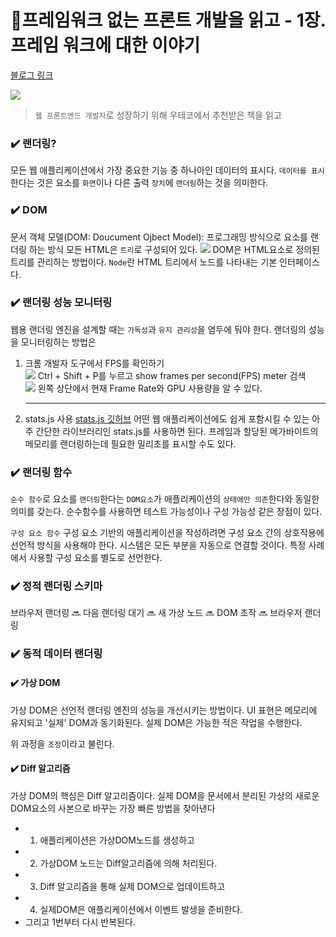 # 📖프레임워크 없는 프론트 개발을 읽고 - 1장. 프레임 워크에 대한 이야기

[블로그 링크](https://velog.io/@mj9457/%ED%94%84%EB%A0%88%EC%9E%84%EC%9B%8C%ED%81%AC-%EC%97%86%EB%8A%94-%ED%94%84%EB%A1%A0%ED%8A%B8-%EA%B0%9C%EB%B0%9C%EC%9D%84-%EC%9D%BD%EA%B3%A0-1%EC%9E%A5.-%ED%94%84%EB%A0%88%EC%9E%84-%EC%9B%8C%ED%81%AC%EC%97%90-%EB%8C%80%ED%95%9C-%EC%9D%B4%EC%95%BC%EA%B8%B0)

![](https://velog.velcdn.com/images/mj9457/post/5256bbee-3608-48c1-bc71-f367064411ad/image.png)

> `웹 프론트엔드 개발자`로 성장하기 위해 우테코에서 추천받은 책을 읽고

### ✔️ 랜더링?

모든 웹 애플리케이션에서 가장 중요한 기능 중 하나아인 데이터의 표시다.
`데이터를 표시`한다는 것은 요소를 `화면`이나 다른 출력 `장치`에 `랜더링`하는 것을 의미한다.

### ✔️ DOM

문서 객체 모델(DOM: Doucument Ojbect Model): 프로그래밍 방식으로 요소를 랜더링 하는 방식
모든 HTML은 `트리`로 구성되어 있다.
![](https://velog.velcdn.com/images/mj9457/post/7983f10e-839a-45b1-91f2-340065c862db/image.png)
DOM은 HTML요소로 정의된 트리를 관리하는 방법이다.
`Node`란 HTML 트리에서 노드를 나타내는 기본 인터페이스다.

### ✔️ 랜더링 성능 모니터링

웹용 랜더링 엔진을 설계할 때는 `가독성`과 `유지 관리성`을 염두에 둬야 한다.
랜더링의 성능을 모니터링하는 방법은

1. 크롬 개발자 도구에서 FPS를 확인하기  
   ![](https://velog.velcdn.com/images/mj9457/post/1b830ae3-7945-452f-bd4b-23bce8da6b6f/image.png)
   Ctrl + Shift + P를 누르고 show frames per second(FPS) meter 검색  
   ![](https://velog.velcdn.com/images/mj9457/post/9182d18f-ff08-4980-ab41-555b67d1abbe/image.png)
   왼쪽 상단에서 현재 Frame Rate와 GPU 사용량을 알 수 있다.

   ***

2. stats.js 사용
   [stats.js 깃허브](https://github.com/mrdoob/stats.js/)
   어떤 웹 애플리케이션에도 쉽게 포함시킬 수 있는 아주 간단한 라이브러리인 stats.js를 사용하면 된다.
   프레임과 할당된 메가바이트의 메모리를 랜더링하는데 필요한 밀리초를 표시할 수도 있다.

### ✔️ 랜더링 함수

`순수 함수`로 요소를 `랜더링`한다는 `DOM요소`가 애플리케이션의 `상태에만 의존`한다와 동일한 의미를 갖는다.
순수함수를 사용하면 테스트 가능성이나 구성 가능성 같은 장점이 있다.

`구성 요소 함수`
구성 요소 기반의 애플리케이션을 작성하려면 구성 요소 간의 상호작용에 선언적 방식을 사용해야 한다.
시스템은 모든 부분을 자동으로 연결할 것이다.
특정 사례에서 사용할 구성 요소를 별도로 선언한다.

### ✔️ 정적 랜더링 스키마

브라우저 랜더링 🔜 다음 랜더링 대기 🔜 새 가상 노드 🔜 DOM 조작 🔜 브라우저 랜더링

### ✔️ 동적 데이터 랜더링

#### ✔️ 가상 DOM

가상 DOM은 선언적 랜더링 엔진의 성능을 개선시키는 방법이다.
UI 표현은 메모리에 유지되고 '실제' DOM과 동기화된다.
실제 DOM은 가능한 적은 작업을 수행한다.

위 과정을 `조정`이라고 불린다.

#### ✔️ Diff 알고리즘

가상 DOM의 핵심은 Diff 알고리즘이다.
실제 DOM을 문서에서 분리된 가상의 새로운 DOM요소의 사본으로 바꾸는 가장 빠른 방법을 찾아낸다

- 1. 애플리케이션은 가상DOM노드를 생성하고
- 2. 가상DOM 노드는 Diff알고리즘에 의해 처리된다.
- 3. Diff 알고리즘을 통해 실제 DOM으로 업데이트하고
- 4. 실제DOM은 애플리케이션에서 이벤트 발생을 준비한다.
- 그리고 1번부터 다시 반복된다.
